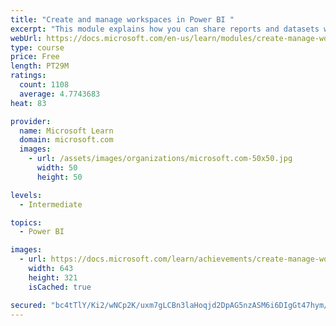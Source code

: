 ```yaml
---
title: "Create and manage workspaces in Power BI "
excerpt: "This module explains how you can share reports and datasets with your users and how to create a deployment strategy that makes sense for you and your organization. Furthermore, you will learn about data lineage in Microsoft Power BI."
webUrl: https://docs.microsoft.com/en-us/learn/modules/create-manage-workspaces-power-bi/
type: course
price: Free
length: PT29M
ratings:
  count: 1108
  average: 4.7743683
heat: 83

provider:
  name: Microsoft Learn
  domain: microsoft.com
  images:
    - url: /assets/images/organizations/microsoft.com-50x50.jpg
      width: 50
      height: 50

levels:
  - Intermediate

topics:
  - Power BI

images:
  - url: https://docs.microsoft.com/learn/achievements/create-manage-workspaces-power-bi-social.png
    width: 643
    height: 321
    isCached: true

secured: "bc4tTlY/Ki2/wNCp2K/uxm7gLCBn3laHoqjd2DpAG5nzASM6i6DIgGt47hym/Xk7RVGDrgPzaJrQZBYsI9LT4MNAyrihYPC2wNsBJUqrhxNmvKCTM65rIAtGQ9UIdBKhOO9cqFviplJ2RVGAkkLgso5MhoojjagMLAq3T3HAYUyT0GynOEChPnbFFg2k/xMD76fiGsWTQ2bNsfhPzHbUxNRKiLiv/DtGeNQt+xnyk1MAOhphI40QsW/vHT1ygFZgZP4bRjHjaP+9H4Sh+SRYr2W+3EEBqwJLGjSx7hxtIDZ1rmYhq/JV6pvVpE6ljhVzhZ4v0cgfsAe7KaZ+i3pyCFM4QeylbqBci/aVnCaPvqAb1mNjBNxdZhbhoQc5qoKEr++Wgz1mzUTRX5EMrFN+CNibtgPTM8G7t3pJ+xwVJDA=;WITLZ+c2KvkgCwHMIPTM1A=="
---
```



